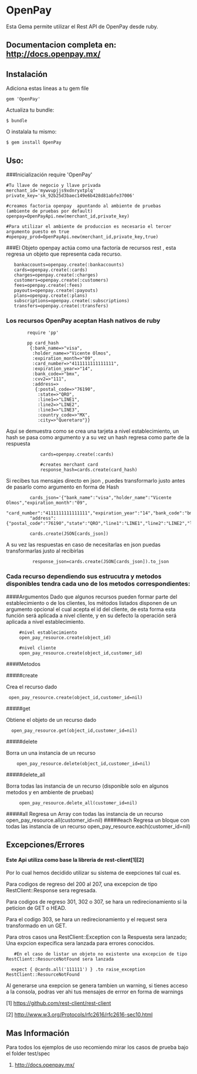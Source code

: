 # OpenPay

Esta Gema permite utilizar el Rest API de OpenPay desde ruby.

## Documentacion completa en: http://docs.openpay.mx/

## Instalación

   Adiciona estas lineas a tu gem file

    gem 'OpenPay'

Actualiza tu bundle:

    $ bundle

O instalala tu mismo:

    $ gem install OpenPay




## Uso:


###Inicialización
    require 'OpenPay'

    #Tu llave de negocio y llave privada
    merchant_id='mywvupjjs9xdnryxtplq'
    private_key='sk_92b25d3baec149e6b428d81abfe37006'

    #creamos factoria openpay  apuntando al ambiente de pruebas   (ambiente de pruebas por default)
    openpay=OpenPayApi.new(merchant_id,private_key)

    #Para utilizar el ambiente de produccion es necesario el tercer argumento puesto en true
    #openpay_prod=OpenPayApi.new(merchant_id,private_key,true)

###El Objeto openpay actúa como una factoría de recursos rest , esta regresa un objeto que representa cada recurso.

       bankaccounts=openpay.create(:bankaccounts)
       cards=openpay.create(:cards)
       charges=openpay.create(:charges)
       customers=openpay.create(:customers)
       fees=openpay.create(:fees)
       payouts=openpay.create(:payouts)
       plans=openpay.create(:plans)
       subscriptions=openpay.create(:subscriptions)
       transfers=openpay.create(:transfers)


### Los recursos OpenPay aceptan Hash nativos de ruby

            require 'pp'

            pp card_hash
             {:bank_name=>"visa",
              :holder_name=>"Vicente Olmos",
              :expiration_month=>"09",
              :card_number=>"4111111111111111",
              :expiration_year=>"14",
              :bank_code=>"bmx",
              :cvv2=>"111",
              :address=>
               {:postal_code=>"76190",
                :state=>"QRO",
                :line1=>"LINE1",
                :line2=>"LINE2",
                :line3=>"LINE3",
                :country_code=>"MX",
                :city=>"Queretaro"}}



Aquí se demuestra como se crea una tarjeta a nivel establecimiento, un hash se pasa como argumento y a su vez un hash regresa como parte de la respuesta

                 cards=openpay.create(:cards)

                 #creates merchant card
                 response_hash=cards.create(card_hash)


Si recibes tus mensajes directo en json , puedes transformarlo justo antes de pasarlo como argumento en forma de Hash

             cards_json='{"bank_name":"visa","holder_name":"Vicente Olmos","expiration_month":"09",
             "card_number":"4111111111111111","expiration_year":"14","bank_code":"bmx","cvv2":"111",
             "address":{"postal_code":"76190","state":"QRO","line1":"LINE1","line2":"LINE2","line3":"LINE3","country_code":"MX","city":"Queretaro"}}'

             cards.create(JSON[cards_json])

A su vez las respuestas en caso de necesitarlas en json puedas transformarlas justo al recibirlas

              response_json=cards.create(JSON[cards_json]).to_json

### Cada recurso dependiendo sus estrucutra y metodos disponibles tendra cada uno de los metodos correspondientes:


####Argumentos
Dado que algunos recursos pueden formar parte del establecimiento o de los clientes,
los métodos listados disponen de un argumento opcional el cual acepta el id del cliente,
de esta forma esta función será aplicada a nivel cliente, y en su defecto la operación será aplicada a nivel establecimiento.

         #nivel establecimiento
         open_pay_resource.create(object_id)

         #nivel cliente
         open_pay_resource.create(object_id,customer_id)

####Metodos

#####create

   Crea el recurso dado

     open_pay_resource.create(object_id,customer_id=nil)

#####get

   Obtiene el objeto de un recurso dado

      open_pay_resource.get(object_id,customer_id=nil)


#####delete

   Borra un una instancia de un recurso

        open_pay_resource.delete(object_id,customer_id=nil)


#####delete_all

   Borra todas las instancia de un recurso (disponible solo en algunos metodos y en ambiente de pruebas)

         open_pay_resource.delete_all(customer_id=nil)


#####all
   Regresa un Array con todas  las  instancia de un recurso
     open_pay_resource.all(customer_id=nil)
#####each
   Regresa un bloque con todas  las  instancia de un recurso
      open_pay_resource.each(customer_id=nil)


## Excepciones/Errores

#### Este Api utiliza como base la libreria de rest-client[1][2]
Por lo cual hemos decidido utilizar su sistema de exepciones tal cual es.

Para codigos de regreso del 200 al 207, una excepcion de tipo  RestClient::Response sera regresada.

Para codigos de regreso 301, 302 o 307, se hara un redirecionamiento si la peticion de GET o HEAD.

Para el codigo 303, se hara un redirecionamiento y el request sera transformado  en un GET.

 Para otros casos una RestClient::Exception con la Respuesta sera lanzado; Una expcion expecifica sera lanzada para errores conocidos.

       #En el caso de listar un objeto no existente una excepcion de tipo RestClient::ResourceNotFound sera lanzada

      expect { @cards.all('111111') } .to raise_exception   RestClient::ResourceNotFound

Al generarse una exepcion se genera tambien un warning, si tienes acceso a la consola, podras ver ahi tus mensajes de errror en forma de warnings


[1] https://github.com/rest-client/rest-client

[2] http://www.w3.org/Protocols/rfc2616/rfc2616-sec10.html




## Mas Información

Para todos los ejemplos de uso recomiendo mirar los casos de prueba bajo el folder test/spec

1.  http://docs.openpay.mx/
